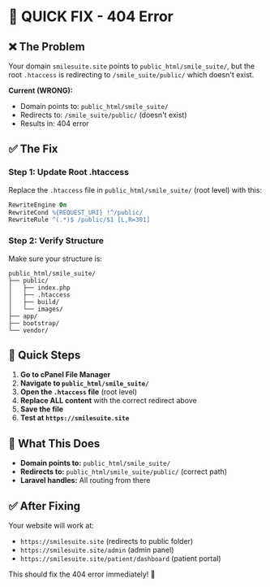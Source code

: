 # 🚨 QUICK FIX - 404 Error

## ❌ **The Problem**

Your domain `smilesuite.site` points to `public_html/smile_suite/`, but the root `.htaccess` is redirecting to `/smile_suite/public/` which doesn't exist.

**Current (WRONG):**

-   Domain points to: `public_html/smile_suite/`
-   Redirects to: `/smile_suite/public/` (doesn't exist)
-   Results in: 404 error

## ✅ **The Fix**

### **Step 1: Update Root .htaccess**

Replace the `.htaccess` file in `public_html/smile_suite/` (root level) with this:

```apache
RewriteEngine On
RewriteCond %{REQUEST_URI} !^/public/
RewriteRule ^(.*)$ /public/$1 [L,R=301]
```

### **Step 2: Verify Structure**

Make sure your structure is:

```
public_html/smile_suite/
├── public/
│   ├── index.php
│   ├── .htaccess
│   ├── build/
│   └── images/
├── app/
├── bootstrap/
└── vendor/
```

## 🔧 **Quick Steps**

1. **Go to cPanel File Manager**
2. **Navigate to `public_html/smile_suite/`**
3. **Open the `.htaccess` file** (root level)
4. **Replace ALL content** with the correct redirect above
5. **Save the file**
6. **Test at `https://smilesuite.site`**

## 🎯 **What This Does**

-   **Domain points to:** `public_html/smile_suite/`
-   **Redirects to:** `public_html/smile_suite/public/` (correct path)
-   **Laravel handles:** All routing from there

## ✅ **After Fixing**

Your website will work at:

-   `https://smilesuite.site` (redirects to public folder)
-   `https://smilesuite.site/admin` (admin panel)
-   `https://smilesuite.site/patient/dashboard` (patient portal)

This should fix the 404 error immediately! 🚀
